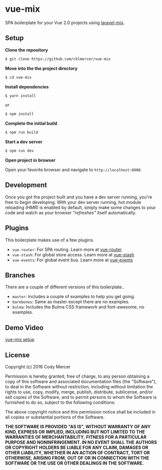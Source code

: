 # vue-mix
SPA boilerplate for your Vue 2.0 projects using [laravel-mix](https://github.com/jeffreyway/laravel-mix).

## Setup
**Clone the repository**
```bash
$ git clone https://github.com/cklmercer/vue-mix
```

**Move into the the project directory**
```bash
$ cd vue-mix
```

**Install dependencies**
```bash
$ yarn install
```
_or_
```bash
$ npm install
```

**Complete the initial build**
```bash
$ npm run build
```

**Start a dev server**
```bash
$ npm run dev
```

**Open project in browser**

Open your favorite browser and navigate to `http://localhost:8080`.

## Development
Once you got the project built and you have a dev server running, you're free to begin developing.
With your dev server running, hot module reloading _(HMR)_ is enabled by default, simply make some
changes to your code and watch as your browser _"refreshes"_ itself automatically.

## Plugins
This boilerplate makes use of a few plugins.

* `vue-router`: For SPA routing. Learn more at [vue-router](https://github.com/vuejs/vue-router)
* `vue-stash`: For global store access. Learn more at [vue-stash](https://github.com/cklmercer/vue-stash)
* `vue-events`: For global event bus. Learn more at [vue-events](https://github.com/cklmercer/vue-events)

## Branches
There are a couple of different versions of this boilerplate..
* `master`: Includes a couple of examples to help you get going.
* `barebones`: Same as master except there are no examples.
* `bulma`: Includes the Bulma CSS framework and font-awesome, no examples.

## Demo Video
[vue-mix setup](https://www.youtube.com/watch?v=6qK_sAvCPfA_)

## License
Copyright (c) 2016 Cody Mercer

Permission is hereby granted, free of charge, to any person obtaining a copy
of this software and associated documentation files (the "Software"), to deal
in the Software without restriction, including without limitation the rights
to use, copy, modify, merge, publish, distribute, sublicense, and/or sell
copies of the Software, and to permit persons to whom the Software is
furnished to do so, subject to the following conditions:

The above copyright notice and this permission notice shall be included in all
copies or substantial portions of the Software.

**THE SOFTWARE IS PROVIDED "AS IS", WITHOUT WARRANTY OF ANY KIND, EXPRESS OR**
**IMPLIED, INCLUDING BUT NOT LIMITED TO THE WARRANTIES OF MERCHANTABILITY,**
**FITNESS FOR A PARTICULAR PURPOSE AND NONINFRINGEMENT. IN NO EVENT SHALL THE**
**AUTHORS OR COPYRIGHT HOLDERS BE LIABLE FOR ANY CLAIM, DAMAGES OR OTHER**
**LIABILITY, WHETHER IN AN ACTION OF CONTRACT, TORT OR OTHERWISE, ARISING FROM,**
**OUT OF OR IN CONNECTION WITH THE SOFTWARE OR THE USE OR OTHER DEALINGS IN THE**
**SOFTWARE.**
